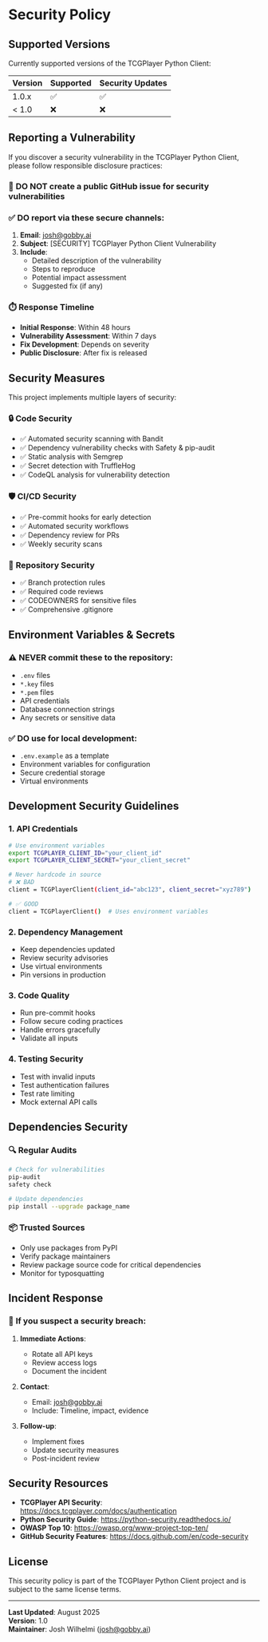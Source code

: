 # Security Policy

## Supported Versions

Currently supported versions of the TCGPlayer Python Client:

| Version | Supported          | Security Updates |
| ------- | ------------------ | ---------------- |
| 1.0.x   | :white_check_mark: | :white_check_mark: |
| < 1.0   | :x:                | :x:              |

## Reporting a Vulnerability

If you discover a security vulnerability in the TCGPlayer Python Client, please follow responsible disclosure practices:

### 🚨 **DO NOT** create a public GitHub issue for security vulnerabilities

### ✅ **DO** report via these secure channels:

1. **Email**: josh@gobby.ai
2. **Subject**: [SECURITY] TCGPlayer Python Client Vulnerability
3. **Include**:
   - Detailed description of the vulnerability
   - Steps to reproduce
   - Potential impact assessment
   - Suggested fix (if any)

### ⏱️ **Response Timeline**

- **Initial Response**: Within 48 hours
- **Vulnerability Assessment**: Within 7 days
- **Fix Development**: Depends on severity
- **Public Disclosure**: After fix is released

## Security Measures

This project implements multiple layers of security:

### 🔒 **Code Security**
- ✅ Automated security scanning with Bandit
- ✅ Dependency vulnerability checks with Safety & pip-audit
- ✅ Static analysis with Semgrep
- ✅ Secret detection with TruffleHog
- ✅ CodeQL analysis for vulnerability detection

### 🛡️ **CI/CD Security**
- ✅ Pre-commit hooks for early detection
- ✅ Automated security workflows
- ✅ Dependency review for PRs
- ✅ Weekly security scans

### 📁 **Repository Security**
- ✅ Branch protection rules
- ✅ Required code reviews
- ✅ CODEOWNERS for sensitive files
- ✅ Comprehensive .gitignore

## Environment Variables & Secrets

### ⚠️ **NEVER commit these to the repository:**
- `.env` files
- `*.key` files
- `*.pem` files
- API credentials
- Database connection strings
- Any secrets or sensitive data

### ✅ **DO use for local development:**
- `.env.example` as a template
- Environment variables for configuration
- Secure credential storage
- Virtual environments

## Development Security Guidelines

### 1. **API Credentials**
```bash
# Use environment variables
export TCGPLAYER_CLIENT_ID="your_client_id"
export TCGPLAYER_CLIENT_SECRET="your_client_secret"

# Never hardcode in source
# ❌ BAD
client = TCGPlayerClient(client_id="abc123", client_secret="xyz789")

# ✅ GOOD
client = TCGPlayerClient()  # Uses environment variables
```

### 2. **Dependency Management**
- Keep dependencies updated
- Review security advisories
- Use virtual environments
- Pin versions in production

### 3. **Code Quality**
- Run pre-commit hooks
- Follow secure coding practices
- Handle errors gracefully
- Validate all inputs

### 4. **Testing Security**
- Test with invalid inputs
- Test authentication failures
- Test rate limiting
- Mock external API calls

## Dependencies Security

### 🔍 **Regular Audits**
```bash
# Check for vulnerabilities
pip-audit
safety check

# Update dependencies
pip install --upgrade package_name
```

### 📦 **Trusted Sources**
- Only use packages from PyPI
- Verify package maintainers
- Review package source code for critical dependencies
- Monitor for typosquatting

## Incident Response

### 🚨 **If you suspect a security breach:**

1. **Immediate Actions**:
   - Rotate all API keys
   - Review access logs
   - Document the incident

2. **Contact**:
   - Email: josh@gobby.ai
   - Include: Timeline, impact, evidence

3. **Follow-up**:
   - Implement fixes
   - Update security measures
   - Post-incident review

## Security Resources

- **TCGPlayer API Security**: https://docs.tcgplayer.com/docs/authentication
- **Python Security Guide**: https://python-security.readthedocs.io/
- **OWASP Top 10**: https://owasp.org/www-project-top-ten/
- **GitHub Security Features**: https://docs.github.com/en/code-security

## License

This security policy is part of the TCGPlayer Python Client project and is subject to the same license terms.

---

**Last Updated**: August 2025  
**Version**: 1.0  
**Maintainer**: Josh Wilhelmi (josh@gobby.ai)
